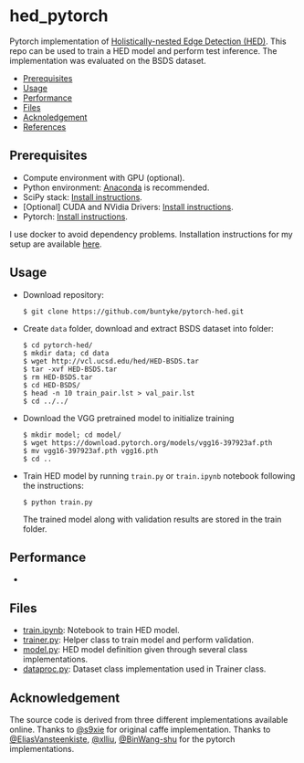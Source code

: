 # hed_pytorch

Pytorch implementation of [Holistically-nested Edge Detection (HED)][1]. This repo can be used to train a HED model and perform test inference. The implementation was evaluated on the BSDS dataset.

* [Prerequisites](#prerequisites)
* [Usage](#usage)
* [Performance](#performance)
* [Files](#files)
* [Acknoledgement](#acknowledgement)
* [References](#references)

## Prerequisites

* Compute environment with GPU (optional).
* Python environment: [Anaconda](https://conda.io/docs/user-guide/install/index.html) is recommended.
* SciPy stack: [Install instructions](https://www.scipy.org/install.html).
* [Optional] CUDA and NVidia Drivers: [Install instructions](https://developer.nvidia.com/cuda-downloads).
* Pytorch: [Install instructions](http://pytorch.org/).

I use docker to avoid dependency problems. Installation instructions for my setup are available [here](Install.md).

## Usage

* Download repository:
  ```
  $ git clone https://github.com/buntyke/pytorch-hed.git
  ```
* Create `data` folder, download and extract BSDS dataset into folder:
  ```
  $ cd pytorch-hed/
  $ mkdir data; cd data
  $ wget http://vcl.ucsd.edu/hed/HED-BSDS.tar
  $ tar -xvf HED-BSDS.tar
  $ rm HED-BSDS.tar
  $ cd HED-BSDS/
  $ head -n 10 train_pair.lst > val_pair.lst
  $ cd ../../
  ```
* Download the VGG pretrained model to initialize training
  ```
  $ mkdir model; cd model/
  $ wget https://download.pytorch.org/models/vgg16-397923af.pth
  $ mv vgg16-397923af.pth vgg16.pth
  $ cd ..
  ```
* Train HED model by running `train.py` or `train.ipynb` notebook following the instructions:
  ```
  $ python train.py 
  ```
  The trained model along with validation results are stored in the train folder.

## Performance

* 

## Files

* [train.ipynb](train.ipynb): Notebook to train HED model.
* [trainer.py](trainer.py): Helper class to train model and perform validation.
* [model.py](model.py): HED model definition given through several class implementations.
* [dataproc.py](dataproc.py): Dataset class implementation used in Trainer class.

## Acknowledgement

The source code is derived from three different implementations available online. Thanks to [@s9xie][2] for original caffe implementation. Thanks to [@EliasVansteenkiste][3], [@xlliu][4], [@BinWang-shu][5] for the pytorch implementations.

[1]: https://arxiv.org/abs/1504.06375 "HED"

[2]: https://github.com/s9xie/hed "Caffe"

[3]: https://github.com/EliasVansteenkiste/edge_detection_framework "Pytorch 1"

[4]: https://github.com/xlliu7/hed.pytorch "Pytorch 2"

[5]: https://github.com/BinWang-shu/pytorch_hed "Pytorch 3"
